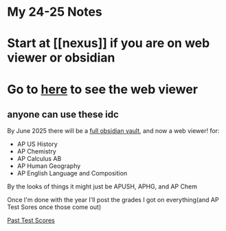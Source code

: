 # My 24-25 Notes

# Start at [[nexus]] if you are on web viewer or obsidian
# Go to [here](https://thecarsonwest.github.io/test/public/nexus/) to see the web viewer

## anyone can use these idc
By June 2025 there will be a [full obsidian vault](https://obsidian.md/), and now a web viewer! for:
- AP US History
- AP Chemistry
- AP Calculus AB
- AP Human Geography
- AP English Language and Composition

By the looks of things it might just be APUSH, APHG, and AP Chem


Once I'm done with the year I'll post the grades I got on everything(and AP Test Sores once those come out)

[Past Test Scores](./past-test-scores.png)
